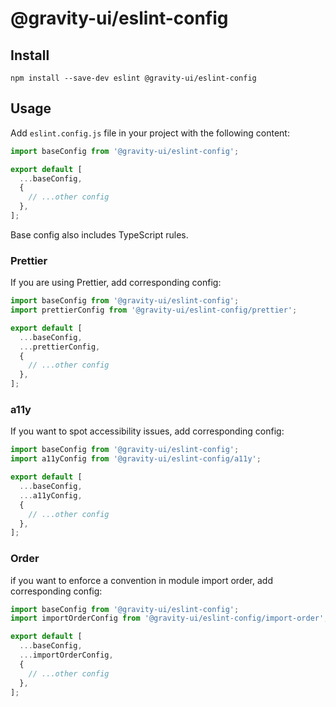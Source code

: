 # @gravity-ui/eslint-config

## Install

```
npm install --save-dev eslint @gravity-ui/eslint-config
```

## Usage

Add `eslint.config.js` file in your project with the following content:

```js
import baseConfig from '@gravity-ui/eslint-config';

export default [
  ...baseConfig,
  {
    // ...other config
  },
];
```

Base config also includes TypeScript rules.

### Prettier

If you are using Prettier, add corresponding config:

```js
import baseConfig from '@gravity-ui/eslint-config';
import prettierConfig from '@gravity-ui/eslint-config/prettier';

export default [
  ...baseConfig,
  ...prettierConfig,
  {
    // ...other config
  },
];
```

### a11y

If you want to spot accessibility issues, add corresponding config:

```js
import baseConfig from '@gravity-ui/eslint-config';
import a11yConfig from '@gravity-ui/eslint-config/a11y';

export default [
  ...baseConfig,
  ...a11yConfig,
  {
    // ...other config
  },
];
```

### Order

if you want to enforce a convention in module import order, add corresponding config:

```js
import baseConfig from '@gravity-ui/eslint-config';
import importOrderConfig from '@gravity-ui/eslint-config/import-order';

export default [
  ...baseConfig,
  ...importOrderConfig,
  {
    // ...other config
  },
];
```
